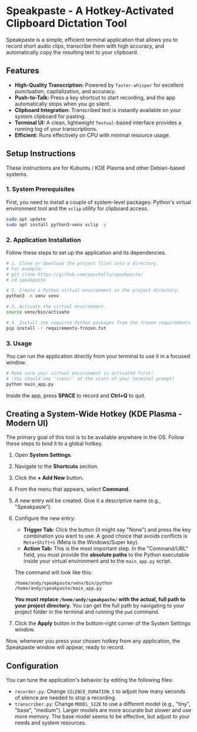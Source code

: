 # Speakpaste - A Hotkey-Activated Clipboard Dictation Tool

Speakpaste is a simple, efficient terminal application that allows you to record short audio clips, transcribe them with high accuracy, and automatically copy the resulting text to your clipboard.

## Features

*   **High-Quality Transcription:** Powered by `faster-whisper` for excellent punctuation, capitalization, and accuracy.
*   **Push-to-Talk:** Press a key shortcut to start recording, and the app automatically stops when you go silent.
*   **Clipboard Integration:** Transcribed text is instantly available on your system clipboard for pasting.
*   **Terminal UI:** A clean, lightweight `Textual`-based interface provides a running log of your transcriptions.
*   **Efficient:** Runs effectively on CPU with minimal resource usage.

## Setup Instructions

These instructions are for Kubuntu / KDE Plasma and other Debian-based systems.

### 1. System Prerequisites

First, you need to install a couple of system-level packages: Python's virtual environment tool and the `xclip` utility for clipboard access.

```bash
sudo apt update
sudo apt install python3-venv xclip -y
```

### 2. Application Installation

Follow these steps to set up the application and its dependencies.

```bash
# 1. Clone or download the project files into a directory.
# For example:
# git clone https://github.com/paschalla/speakpaste/
# cd speakpaste

# 2. Create a Python virtual environment in the project directory.
python3 -m venv venv

# 3. Activate the virtual environment.
source venv/bin/activate

# 4. Install the required Python packages from the frozen requirements file.
pip install -r requirements-frozen.txt
```

### 3. Usage

You can run the application directly from your terminal to use it in a focused window.

```bash
# Make sure your virtual environment is activated first!
# (You should see '(venv)' at the start of your terminal prompt)
python main_app.py
```
Inside the app, press **SPACE** to record and **Ctrl+Q** to quit.

## Creating a System-Wide Hotkey (KDE Plasma - Modern UI)

The primary goal of this tool is to be available anywhere in the OS. Follow these steps to bind it to a global hotkey.

1.  Open **System Settings**.
2.  Navigate to the **Shortcuts** section.
3.  Click the **+ Add New** button.
4.  From the menu that appears, select **Command**.
5.  A new entry will be created. Give it a descriptive name (e.g., "Speakpaste").
6.  Configure the new entry:
    *   **Trigger Tab:** Click the button (it might say "None") and press the key combination you want to use. A good choice that avoids conflicts is `Meta+Shift+S` (Meta is the Windows/Super key).
    *   **Action Tab:** This is the most important step. In the "Command/URL" field, you must provide the **absolute paths** to the Python executable inside your virtual environment and to the `main_app.py` script.

    The command will look like this:
    ```
    /home/andy/speakpaste/venv/bin/python /home/andy/speakpaste/main_app.py
    ```
    **You must replace `/home/andy/speakpaste/` with the actual, full path to your project directory.** You can get the full path by navigating to your project folder in the terminal and running the `pwd` command.

7.  Click the **Apply** button in the bottom-right corner of the System Settings window.

Now, whenever you press your chosen hotkey from any application, the Speakpaste window will appear, ready to record.

## Configuration

You can tune the application's behavior by editing the following files:

*   `recorder.py`: Change `SILENCE_DURATION_S` to adjust how many seconds of silence are needed to stop a recording.
*   `transcriber.py`: Change `MODEL_SIZE` to use a different model (e.g., "tiny", "base", "medium"). Larger models are more accurate but slower and use more memory. The base model seems to be effective, but adjust to your needs and system resources. 
```
